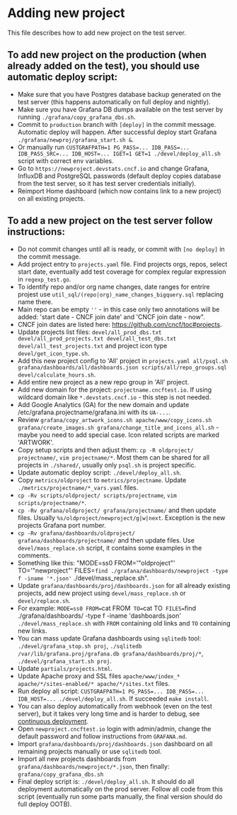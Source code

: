 # Adding new project

This file describes how to add new project on the test server.

## To add new project on the production (when already added on the test), you should use automatic deploy script:

- Make sure that you have Postgres database backup generated on the test server (this happens automatically on full deploy and nightly).
- Make sure you have Grafana DB dumps available on the test server by running `./grafana/copy_grafana_dbs.sh`.
- Commit to `production` branch with `[deploy]` in the commit message. Automatic deploy will happen. After successful deploy start Grafana `./grafana/newproj/grafana_start.sh &`.
- Or manually run `CUSTGRAFPATH=1 PG_PASS=... IDB_PASS=... IDB_PASS_SRC=... IDB_HOST=... IGET=1 GET=1 ./devel/deploy_all.sh` script with correct env variables.
- Go to `https://newproject.devstats.cncf.io` and change Grafana, InfluxDB and PostgreSQL passwords (default deploy copies database from the test server, so it has test server credentials initially).
- Reimport Home dashboard (which now contains link to a new project) on all existing projects.

## To add a new project on the test server follow instructions:

- Do not commit changes until all is ready, or commit with `[no deploy]` in the commit message.
- Add project entry to `projects.yaml` file. Find projects orgs, repos, select start date, eventually add test coverage for complex regular expression in `regexp_test.go`.
- To identify repo and/or org name changes, date ranges for entrire projest use `util_sql/(repo|org)_name_changes_bigquery.sql` replacing name there.
- Main repo can be empty `''` - in this case only two annotations will be added: 'start date - CNCF join date' and 'CNCF join date - now".
- CNCF join dates are listed here: https://github.com/cncf/toc#projects.
- Update projects list files: `devel/all_prod_dbs.txt devel/all_prod_projects.txt devel/all_test_dbs.txt devel/all_test_projects.txt` and project icon type `devel/get_icon_type.sh`.
- Add this new project config to 'All' project in `projects.yaml all/psql.sh grafana/dashboards/all/dashboards.json scripts/all/repo_groups.sql devel/calculate_hours.sh`.
- Add entire new project as a new repo group in 'All' project.
- Add new domain for the project: `projectname.cncftest.io`. If using wildcard domain like `*.devstats.cncf.io` - this step is not needed.
- Add Google Analytics (GA) for the new domain and update /etc/grafana.projectname/grafana.ini with its `UA-...`.
- Review `grafana/copy_artwork_icons.sh apache/www/copy_icons.sh grafana/create_images.sh grafana/change_title_and_icons_all.sh` - maybe you need to add special case. Icon related scripts are marked 'ARTWORK'.
- Copy setup scripts and then adjust them: `cp -R oldproject/ projectname/`, `vim projectname/*`. Most them can be shared for all projects in `./shared/`, usually only `psql.sh` is project specific.
- Update automatic deploy script: `./devel/deploy_all.sh`.
- Copy `metrics/oldproject` to `metrics/projectname`. Update `./metrics/projectname/*_vars.yaml` files.
- `cp -Rv scripts/oldproject/ scripts/projectname`, `vim scripts/projectname/*`.
- `cp -Rv grafana/oldproject/ grafana/projectname/` and then update files. Usually `%s/oldproject/newproject/g|w|next`. Exception is the new projects Grafana port number.
- `cp -Rv grafana/dashboards/oldproject/ grafana/dashboards/projectname/` and then update files.  Use `devel/mass_replace.sh` script, it contains some examples in the comments.
- Something like this: "MODE=ss0 FROM='"oldproject"' TO='"newproject"' FILES=`find ./grafana/dashboards/newproject -type f -iname '*.json'` ./devel/mass_replace.sh".
- Update `grafana/dashboards/proj/dashboards.json` for all already existing projects, add new project using `devel/mass_replace.sh` or `devel/replace.sh`.
- For example: `MODE=ss0 FROM=`cat FROM` TO=`cat TO` FILES=`find ./grafana/dashboards/ -type f -iname 'dashboards.json'` ./devel/mass_replace.sh` with `FROM` containing old links and `TO` containing new links.
- You can mass update Grafana dashboards using `sqlitedb` tool: `./devel/grafana_stop.sh proj`, `./sqlitedb /var/lib/grafana.proj/grafana.db grafana/dashboards/proj/*`, `./devel/grafana_start.sh proj`.
- Update `partials/projects.html`.
- Update Apache proxy and SSL files `apache/www/index_* apache/*/sites-enabled/* apache/*/sites.txt` files.
- Run deploy all script: `CUSTGRAFPATH=1 PG_PASS=... IDB_PASS=... IDB_HOST=... ./devel/deploy_all.sh`. If succeeded `make install`.
- You can also deploy automatically from webhook (even on the test server), but it takes very long time and is harder to debug, see [continuous deployment](https://github.com/cncf/devstats/blob/master/CONTINUOUS_DEPLOYMENT.md).
- Open `newproject.cncftest.io` login with admin/admin, change the default password and follow instructions from `GRAFANA.md`.
- Import `grafana/dashboards/proj/dashboards.json` dashboard on all remaining projects manually or use `sqlitedb` tool.
- Import all new projects dashboards from `grafana/dashboards/newproject/*.json`, then finally: `grafana/copy_grafana_dbs.sh`
- Final deploy script is: `./devel/deploy_all.sh`. It should do all deployment automatically on the prod server. Follow all code from this script (eventually run some parts manually, the final version should do full deploy OOTB).
